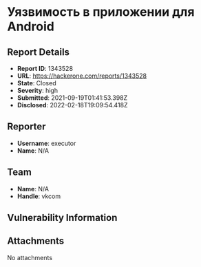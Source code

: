 # Уязвимость в приложении для Android

## Report Details
- **Report ID**: 1343528
- **URL**: https://hackerone.com/reports/1343528
- **State**: Closed
- **Severity**: high
- **Submitted**: 2021-09-19T01:41:53.398Z
- **Disclosed**: 2022-02-18T19:09:54.418Z

## Reporter
- **Username**: executor
- **Name**: N/A

## Team
- **Name**: N/A
- **Handle**: vkcom

## Vulnerability Information


## Attachments
No attachments
